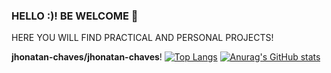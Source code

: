 ### HELLO :)! BE WELCOME 👋
   HERE YOU WILL FIND PRACTICAL AND PERSONAL PROJECTS!


**jhonatan-chaves/jhonatan-chaves**!
[![Top Langs](https://github-readme-stats.vercel.app/api/top-langs/?username=anuraghazra)](https://github.com/anuraghazra/github-readme-stats)
[![Anurag's GitHub stats](https://github-readme-stats.vercel.app/api?username=jhonatan-chaves)](https://github.com/anuraghazra/github-readme-stats)


